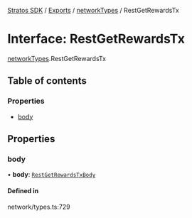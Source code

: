 [Stratos SDK](../README.md) / [Exports](../modules.md) / [networkTypes](../modules/networkTypes.md) / RestGetRewardsTx

# Interface: RestGetRewardsTx

[networkTypes](../modules/networkTypes.md).RestGetRewardsTx

## Table of contents

### Properties

- [body](networkTypes.RestGetRewardsTx.md#body)

## Properties

### body

• **body**: [`RestGetRewardsTxBody`](networkTypes.RestGetRewardsTxBody.md)

#### Defined in

network/types.ts:729
